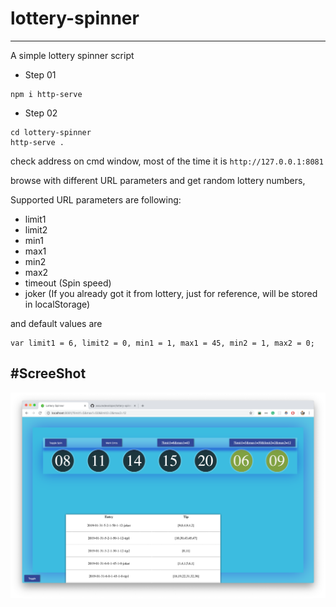 # lottery-spinner
--------------

A simple lottery spinner script

* Step 01
```
npm i http-serve
```
* Step 02
```
cd lottery-spinner
http-serve .
```

check address on cmd window, most of the time it is `http://127.0.0.1:8081`

browse with different URL parameters and get random lottery numbers,

Supported URL parameters are following:
* limit1
* limit2
* min1
* max1 
* min2
* max2
* timeout (Spin speed)
* joker (If you already got it from lottery, just for reference, will be stored in localStorage)

and default values are 
```
var limit1 = 6, limit2 = 0, min1 = 1, max1 = 45, min2 = 1, max2 = 0;
```

#ScreeShot
--------------

![ScreenShot](https://raw.githubusercontent.com/securedeveloper/lottery-spinner/master/assets/screenshot.png)


